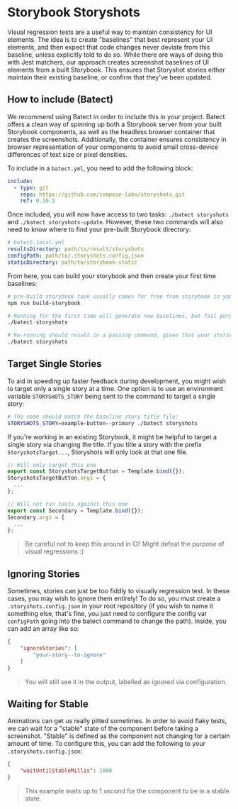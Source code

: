 # Storybook Storyshots

Visual regression tests are a useful way to maintain consistency for UI elements. The idea is to create "baselines" that best represent your UI elements, and then expect that code changes never deviate from this baseline, unless explicitly told to do so. While there are ways of doing this with Jest matchers, our approach creates screenshot baselines of UI elements from a built Storybook. This ensures that Storyshot stories either maintain their existing baseline, or confirm that they've been updated.

## How to include (Batect)

We recommend using Batect in order to include this in your project. Batect offers a clean way of spinning up both a Storybook server from your built Storybook components, as well as the headless browser container that creates the screenshots. Additionally, the container ensures consistency in browser representation of your components to avoid small cross-device differences of text size or pixel densities.
 
To include in a `batect.yml`, you need to add the following block:
```yml
include:
  - type: git
    repo: https://github.com/compoze-labs/storyshots.git
    ref: 0.10.2
```
 
Once included, you will now have access to two tasks: `./batect storyshots` and `./batect storyshots-update`. However, these two commands will also need to know where to find your pre-built Storybook directory:
```yml
# batect.local.yml
resultsDirectory: path/to/result/storyshots
configPath: path/to/.storyshots.config.json
staticDirectory: path/to/storybook-static
```

From here, you can build your storybook and then create your first time baselines:
```bash
# pre-build storybook task usually comes for free from storybook in your package.json
npm run build-storybook

# Running for the first time will generate new baselines, but fail purposefully (since new baselines would not want to be newly discovered in CI, for example)
./batect storyshots

# Re-running should result in a passing command, given that your stories are consistently rendered
./batect storyshots
```

## Target Single Stories
To aid in speeding up faster feedback during development, you might wish to target only a single story at a time. One option is to use an environment variable `STORYSHOTS_STORY` being sent to the command to target a single story:
```bash
# The name should match the baseline story title file:
STORYSHOTS_STORY=example-button--primary ./batect storyshots
```

If you're working in an existing Storybook, it might be helpful to target a single story via changing the title. If you title a story with the prefix `StoryshotsTarget...`, Storyshots will only look at that one file.
```ts
// Will only target this one
export const StoryshotsTargetButton = Template.bind({});
StoryshotsTargetButton.args = {
  ...
};

// Will not run tests against this one
export const Secondary = Template.bind({});
Secondary.args = {
  ...
};
```
> Be careful not to keep this around in CI! Might defeat the purpose of visual regressions :)

## Ignoring Stories
Sometimes, stories can just be too fiddly to visually regression test. In these cases, you may wish to ignore them entirely! To do so, you must create a `.storyshots.config.json` in your root repository (if you wish to name it something else, that's fine, you just need to configure the config var `configPath` going into the batect command to change the path). Inside, you can add an array like so:
```json
{
    "ignoreStories": [
        "your-story--to-ignore"
    ]   
}
```
> You will still see it in the output, labelled as ignored via configuration.

## Waiting for Stable
Animations can get us really pitted sometimes. In order to avoid flaky tests, we can wait for a "stable" state of the component before taking a screenshot. "Stable" is defined as the component not changing for a certain amount of time. To configure this, you can add the following to your `.storyshots.config.json`:
```json
{
    "waitUntilStableMillis": 1000
}
```
> This example waits up to 1 second for the component to be in a stable state.
